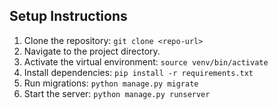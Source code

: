 ## Setup Instructions  
1. Clone the repository: `git clone <repo-url>`  
2. Navigate to the project directory.  
3. Activate the virtual environment: `source venv/bin/activate`  
4. Install dependencies: `pip install -r requirements.txt`  
5. Run migrations: `python manage.py migrate`  
6. Start the server: `python manage.py runserver`  
